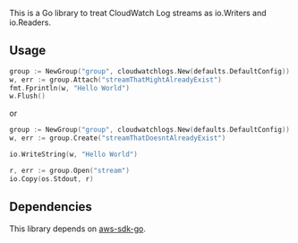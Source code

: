 This is a Go library to treat CloudWatch Log streams as io.Writers and io.Readers.


## Usage

```go
group := NewGroup("group", cloudwatchlogs.New(defaults.DefaultConfig))
w, err := group.Attach("streamThatMightAlreadyExist")
fmt.Fprintln(w, "Hello World")
w.Flush()
```

or

```go
group := NewGroup("group", cloudwatchlogs.New(defaults.DefaultConfig))
w, err := group.Create("streamThatDoesntAlreadyExist")

io.WriteString(w, "Hello World")

r, err := group.Open("stream")
io.Copy(os.Stdout, r)
```

## Dependencies

This library depends on [aws-sdk-go](https://github.com/aws/aws-sdk-go/).
